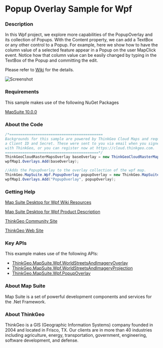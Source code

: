 # Popup Overlay Sample for Wpf

### Description

In this Wpf project, we explore more capabilities of the PopupOverlay and its collection of Popups. With the Content property, we can add a TextBox or any other control to a Popup. For example, here we show how to have the column value of a selected feature appear in a Popup on the user MapClick event. Notice how that column value can be easily changed by typing in the TextBox of the Popup and committing the edit.
              
Please refer to [Wiki](http://wiki.thinkgeo.com/wiki/map_suite_desktop_for_wpf) for the details.

![Screenshot](https://github.com/ThinkGeo/PopupOverlaySample-ForWpf/blob/master/ScreenShot.png)

### Requirements

This sample makes use of the following NuGet Packages

[MapSuite 10.0.0](https://www.nuget.org/packages?q=ThinkGeo)

### About the Code
```csharp
/*===========================================
Backgrounds for this sample are powered by ThinkGeo Cloud Maps and require
a Client ID and Secret. These were sent to you via email when you signed up
with ThinkGeo, or you can register now at https://cloud.thinkgeo.com.
===========================================*/
ThinkGeoCloudRasterMapsOverlay baseOverlay = new ThinkGeoCloudRasterMapsOverlay() { MapType = ThinkGeoCloudRasterMapsMapType.Hybrid };
wpfMap1.Overlays.Add(baseOverlay);

//Adds the PopupOverlay to the overlay collection of the wpf map.
ThinkGeo.MapSuite.Wpf.PopupOverlay popupOverlay = new ThinkGeo.MapSuite.Wpf.PopupOverlay();
wpfMap1.Overlays.Add("PopupOverlay", popupOverlay);
```
### Getting Help

[Map Suite Desktop for Wpf Wiki Resources](http://wiki.thinkgeo.com/wiki/map_suite_desktop_for_wpf)

[Map Suite Desktop for Wpf Product Description](https://thinkgeo.com/ui-controls#desktop-platforms)

[ThinkGeo Community Site](http://community.thinkgeo.com/)

[ThinkGeo Web Site](http://www.thinkgeo.com)

### Key APIs
This example makes use of the following APIs:

- [ThinkGeo.MapSuite.Wpf.WorldStreetsAndImageryOverlay](http://wiki.thinkgeo.com/wiki/api/thinkgeo.mapsuite.wpf.worldstreetsandimageryoverlay)
- [ThinkGeo.MapSuite.Wpf.WorldStreetsAndImageryProjection](http://wiki.thinkgeo.com/wiki/api/thinkgeo.mapsuite.wpf.worldstreetsandimageryprojection)
- [ThinkGeo.MapSuite.Wpf.PopupOverlay](http://wiki.thinkgeo.com/wiki/api/thinkgeo.mapsuite.wpf.popupoverlay)

### About Map Suite
Map Suite is a set of powerful development components and services for the .Net Framework.

### About ThinkGeo
ThinkGeo is a GIS (Geographic Information Systems) company founded in 2004 and located in Frisco, TX. Our clients are in more than 40 industries including agriculture, energy, transportation, government, engineering, software development, and defense.
